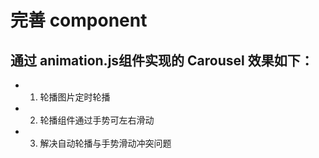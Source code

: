 # 完善 component
## 通过 animation.js组件实现的 Carousel 效果如下：
- 1. 轮播图片定时轮播
- 2. 轮播组件通过手势可左右滑动
- 3. 解决自动轮播与手势滑动冲突问题

